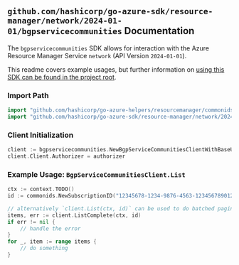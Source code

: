 
## `github.com/hashicorp/go-azure-sdk/resource-manager/network/2024-01-01/bgpservicecommunities` Documentation

The `bgpservicecommunities` SDK allows for interaction with the Azure Resource Manager Service `network` (API Version `2024-01-01`).

This readme covers example usages, but further information on [using this SDK can be found in the project root](https://github.com/hashicorp/go-azure-sdk/tree/main/docs).

### Import Path

```go
import "github.com/hashicorp/go-azure-helpers/resourcemanager/commonids"
import "github.com/hashicorp/go-azure-sdk/resource-manager/network/2024-01-01/bgpservicecommunities"
```


### Client Initialization

```go
client := bgpservicecommunities.NewBgpServiceCommunitiesClientWithBaseURI("https://management.azure.com")
client.Client.Authorizer = authorizer
```


### Example Usage: `BgpServiceCommunitiesClient.List`

```go
ctx := context.TODO()
id := commonids.NewSubscriptionID("12345678-1234-9876-4563-123456789012")

// alternatively `client.List(ctx, id)` can be used to do batched pagination
items, err := client.ListComplete(ctx, id)
if err != nil {
	// handle the error
}
for _, item := range items {
	// do something
}
```
